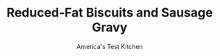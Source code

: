 ---
layout: ../../layouts/MarkdownPostLayout.astro
title: Reduced-Fat Biscuits and Sausage Gravy
author: America's Test Kitchen
pubDate: 2023-03-15
description: "A great breakfast starts the day out right—but not if you have to take a nap right afterward. We set out to lighten this breakfast classic."
image_url: https://res.cloudinary.com/hksqkdlah/image/upload/ar_1:1,c_fill,dpr_2.0,f_auto,fl_lossy.progressive.strip_profile,g_faces:auto,q_auto:low,w_344/10925_sfs-rm-biscuitswithsausagegravy-11
tags: ["Main Courses","Turkey","Light","Breakfast & Brunch","Breads"]
calories: 2577
protein: 27
carbohydrates: 40
fats: 
fiber: 1
ingredients: ["1 1/2 cups (7 1/2 ounces), all-purpose flour","1 1/2 teaspoons, sugar","1 1/2 teaspoons, baking powder","1/4 teaspoon, baking soda","1/2 teaspoon, salt","2 tablespoons, unsalted butter, cut into 1/2-inch pieces and frozen for 1 hour","1 1/2 tablespoons 1/3 less fat, cream cheese (neufchatel), cut into 1/2-inch pieces and frozen for 1 hour","1/2 cup plus 2 tablespoons, nonfat buttermilk","1 1/4 pounds, 93 percent lean ground turkey","2 teaspoons, ground sage","1 1/2 teaspoons, pepper","1 teaspoon, salt","1 , garlic clove, minced","1 teaspoon, ground fennel seeds","1/2 teaspoon, dried thyme","1/4 teaspoon, baking soda","1/8 teaspoon, cayenne pepper","1 teaspoon, vegetable oil","1/4 cup, all-purpose flour","2 cups, chicken broth","1 1/2 cups evaporated, skim milk","1/2 cup, water","2 tablespoons 1/3 less fat, cream cheese (neufchatel), softened"]
serves: 6
time: "2 hours"
instructions: ["FOR THE BISCUITS: Adjust oven rack to middle position and heat oven to 450 degrees. Line rimmed baking sheet with parchment paper. Pulse flour, sugar, baking powder, baking soda, and salt in food processor until combined, about 3 pulses. Add butter and cream cheese and pulse until mixture resembles coarse meal, about 15 pulses. Transfer to bowl and stir in buttermilk until combined.","Knead dough on lightly floured counter until smooth, 8 to 10 turns. Pat dough into 7½ by 5-inch rectangle, about ¾ inch thick. Cut dough into 6 equal squares and space evenly on prepared sheet.","Bake biscuits for 5 minutes, then rotate sheet and reduce oven to 400 degrees. Continue to bake until golden brown, 12 to 15 minutes; transfer biscuits to wire rack.","FOR THE SAUSAGE: Mix all ingredients in bowl until thoroughly combined.","FOR THE GRAVY: Heat oil in Dutch oven over medium heat until shimmering. Add sausage and cook, breaking up pieces with spoon, until no longer pink, about 8 minutes. Sprinkle flour over sausage and cook for 1 minute. Slowly stir in broth, evaporated milk, and water and bring to simmer. Cook until sauce has thickened, 10 to 12 minutes. Remove from heat and whisk in cream cheese until combined. Serve over split biscuits."]
nutrition: ["503 mg Potassium","461 mg Phosphorus","292 mg Calcium","3 mg Iron","46 mg Magnesium","792 mg Sodium","3 mg Zinc","17 g Fat","8 mg Niacin (B3)","5 g Monounsaturated","3 g Polyunsaturated","1 mg Vitamin C","1 µg Vitamin D","94 mg Cholesterol","6 g Saturated","1 g Fiber","62 µg Folic acid","28 µg Folate (food)","6 g Sugars","7 µg Vitamin K","251 g Water","40 g Carbs","135 µg Folate equivalent (total)","27 g Protein","1 µg Vitamin B12","174 µg Vitamin A","429 kcal Energy","1 g Sugars, added","2577 calories"]
notes: "Remember to put the butter and neufchatel in the freezer at least 1 hour before you start making the biscuits."
---